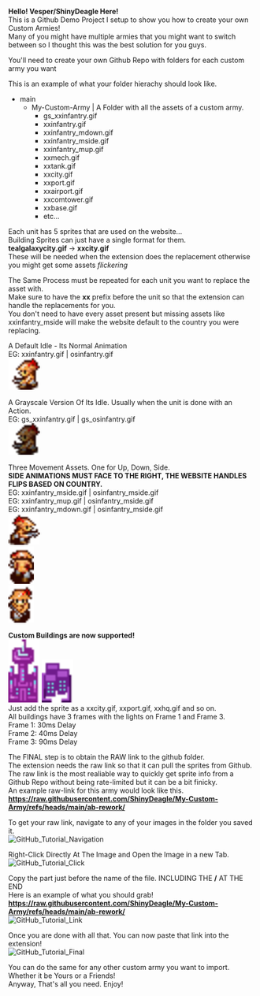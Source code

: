 **Hello! Vesper/ShinyDeagle Here!**  
This is a Github Demo Project I setup to show you how to create your own Custom Armies!  
Many of you might have multiple armies that you might want to switch between so I thought this was the best solution for you guys.  

You'll need to create your own Github Repo with folders for each custom army you want  
  
This is an example of what your folder hierachy should look like.  
  
- main
  - My-Custom-Army | A Folder with all the assets of a custom army.
    - gs_xxinfantry.gif
    - xxinfantry.gif
    - xxinfantry_mdown.gif
    - xxinfantry_mside.gif
    - xxinfantry_mup.gif
    - xxmech.gif
    - xxtank.gif
    - xxcity.gif
    - xxport.gif
    - xxairport.gif
    - xxcomtower.gif
    - xxbase.gif
    - etc...
  
Each unit has 5 sprites that are used on the website...  
Building Sprites can just have a single format for them.  
**tealgalaxycity.gif** -> **xxcity.gif**  
These will be needed when the extension does the replacement otherwise you might get some assets _flickering_  
  
The Same Process must be repeated for each unit you want to replace the asset with.  
Make sure to have the **xx** prefix before the unit so that the extension can handle the replacements for you.  
You don't need to have every asset present but missing assets like xxinfantry_mside will make the website default to the country you were replacing. 
  
A Default Idle - Its Normal Animation  
EG: xxinfantry.gif | osinfantry.gif  
<img src="ab-rework/xxinfantry.gif" width="64" height="64" />
  
A Grayscale Version Of Its Idle. Usually when the unit is done with an Action.  
EG: gs_xxinfantry.gif | gs_osinfantry.gif  
<img src="ab-rework/gs_xxinfantry.gif" width="64" height="64" />

Three Movement Assets. One for Up, Down, Side.  
**SIDE ANIMATIONS MUST FACE TO THE RIGHT, THE WEBSITE HANDLES FLIPS BASED ON COUNTRY.**  
EG: xxinfantry_mside.gif | osinfantry_mside.gif  
EG: xxinfantry_mup.gif | osinfantry_mside.gif  
EG: xxinfantry_mdown.gif | osinfantry_mside.gif  
<img src="ab-rework/xxinfantry_mside.gif" width="64" height="64" />  
<img src="ab-rework/xxinfantry_mup.gif" width="52" height="76" />  
<img src="ab-rework/xxinfantry_mdown.gif" width="52" height="76" />  
  
**Custom Buildings are now supported!**  
<img src="tg-remix/tealgalaxytesthq.gif" width="64" height="128" />
<img src="tg-remix/tealgalaxytestcity.gif" width="64" height="88" />  
Just add the sprite as a xxcity.gif, xxport.gif, xxhq.gif and so on.  
All buildings have 3 frames with the lights on Frame 1 and Frame 3.  
Frame 1: 30ms Delay  
Frame 2: 40ms Delay  
Frame 3: 90ms Delay  
  
The FINAL step is to obtain the RAW link to the github folder.  
The extension needs the raw link so that it can pull the sprites from Github.  
The raw link is the most realiable way to quickly get sprite info from a Github Repo without being rate-limited but it can be a bit finicky.  
An example raw-link for this army would look like this.  
**https://raw.githubusercontent.com/ShinyDeagle/My-Custom-Army/refs/heads/main/ab-rework/**  

To get your raw link, navigate to any of your images in the folder you saved it.  
![GitHub_Tutorial_Navigation](https://github.com/user-attachments/assets/db534a64-beaa-4e03-bb54-07394bc6d35e)  
  
Right-Click Directly At The Image and Open the Image in a new Tab.  
![GitHub_Tutorial_Click](https://github.com/user-attachments/assets/df70a50a-3e46-45fe-9daf-47e157d1fb71)  

Copy the part just before the name of the file. INCLUDING THE **/** AT THE END  
Here is an example of what you should grab!  
**https://raw.githubusercontent.com/ShinyDeagle/My-Custom-Army/refs/heads/main/ab-rework/**  
![GitHub_Tutorial_Link](https://github.com/user-attachments/assets/233cd2fb-0412-425f-8952-3f75164b4d6a)

Once you are done with all that. You can now paste that link into the extension!  
![GitHub_Tutorial_Final](https://github.com/user-attachments/assets/6497b5d6-bb11-41a6-b557-cd1ba0d393f0)  

You can do the same for any other custom army you want to import. Whether it be Yours or a Friends!  
Anyway, That's all you need. Enjoy!  
